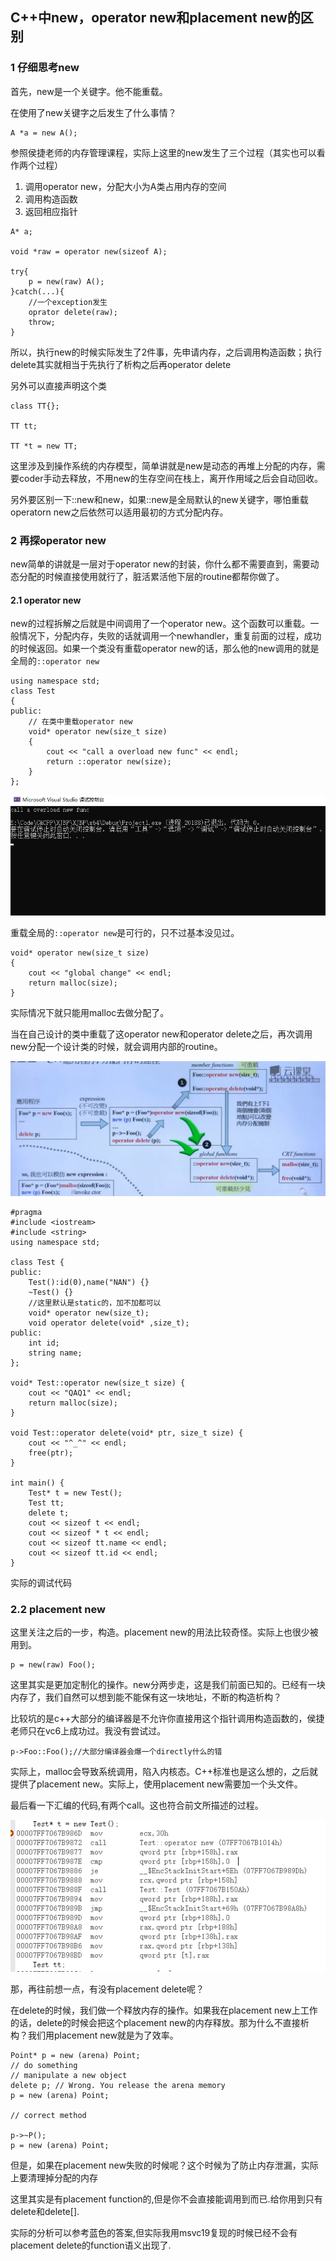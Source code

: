 ## C++中new，operator new和placement new的区别

### 1 仔细思考new

首先，new是一个关键字。他不能重载。

在使用了new关键字之后发生了什么事情？

```
A *a = new A();
```

参照侯捷老师的内存管理课程，实际上这里的new发生了三个过程（其实也可以看作两个过程）

1. 调用operator new，分配大小为A类占用内存的空间
2. 调用构造函数
3. 返回相应指针

```
A* a;

void *raw = operator new(sizeof A);

try{
	p = new(raw) A();
}catch(...){
	//一个exception发生
	oprator delete(raw);
	throw;	
}
```

所以，执行new的时候实际发生了2件事，先申请内存，之后调用构造函数；执行delete其实就相当于先执行了析构之后再operator delete

另外可以直接声明这个类

```
class TT{};

TT tt;

TT *t = new TT;
```

这里涉及到操作系统的内存模型，简单讲就是new是动态的再堆上分配的内存，需要coder手动去释放，不用new的生存空间在栈上，离开作用域之后会自动回收。

另外要区别一下::new和new，如果::new是全局默认的new关键字，哪怕重载operatorn new之后依然可以适用最初的方式分配内存。

### 2 再探operator new

new简单的讲就是一层对于operator new的封装，你什么都不需要直到，需要动态分配的时候直接使用就行了，脏活累活他下层的routine都帮你做了。

#### 2.1 operator new

new的过程拆解之后就是中间调用了一个operator new。这个函数可以重载。一般情况下，分配内存，失败的话就调用一个newhandler，重复前面的过程，成功的时候返回。如果一个类没有重载operator new的话，那么他的new调用的就是全局的`::operator new`

```
using namespace std;
class Test
{
public:
    // 在类中重载operator new
    void* operator new(size_t size)
    {
		cout << "call a overload new func" << endl;
        return ::operator new(size);
    }
};

```

![image-20210622152753092](./Pic/1.png)

重载全局的`::operator new`是可行的，只不过基本没见过。

```
void* operator new(size_t size)
{
    cout << "global change" << endl;
    return malloc(size);
}
```

实际情况下就只能用malloc去做分配了。

当在自己设计的类中重载了这operator new和operator delete之后，再次调用new分配一个设计类的时候，就会调用内部的routine。

![2](./Pic/2.png)

```
#pragma
#include <iostream>
#include <string>
using namespace std;

class Test {
public:
	Test():id(0),name("NAN") {}
	~Test() {}
	//这里默认是static的，加不加都可以
	void* operator new(size_t);
	void operator delete(void* ,size_t);
public:
	int id;
	string name;
};

void* Test::operator new(size_t size) {
	cout << "QAQ1" << endl;
	return malloc(size);
}

void Test::operator delete(void* ptr, size_t size) {
	cout << "^_^" << endl;
	free(ptr);
}

int main() {
	Test* t = new Test();
	Test tt;
	delete t;
	cout << sizeof t << endl;
	cout << sizeof * t << endl;
	cout << sizeof tt.name << endl;
	cout << sizeof tt.id << endl;
}
```

实际的调试代码

### 2.2 placement new

这里关注之后的一步，构造。placement new的用法比较奇怪。实际上也很少被用到。

```
p = new(raw) Foo();
```

这里其实是更加定制化的操作。new分两步走，这是我们前面已知的。已经有一块内存了，我们自然可以想到能不能保有这一块地址，不断的构造析构？

比较坑的是c++大部分的编译器是不允许你直接用这个指针调用构造函数的，侯捷老师只在vc6上成功过。我没有尝试过。

```
p->Foo::Foo();//大部分编译器会爆一个directly什么的错
```

实际上，malloc会导致系统调用，陷入内核态。C++标准也是这么想的，之后就提供了placement new。实际上，使用placement new需要加一个头文件。

最后看一下汇编的代码,有两个call。这也符合前文所描述的过程。



![3](./Pic/3.png)

那，再往前想一点，有没有placement delete呢？

在delete的时候，我们做一个释放内存的操作。如果我在placement new上工作的话，delete的时候会把这个placement new的内存释放。那为什么不直接析构？我们用placement new就是为了效率。

```
Point* p = new (arena) Point;
// do something
// manipulate a new object
delete p; // Wrong. You release the arena memory
p = new (arena) Point;

// correct method

p->~P();
p = new (arena) Point;
```

但是，如果在placement new失败的时候呢？这个时候为了防止内存泄漏，实际上要清理掉分配的内存

这里其实是有placement function的,但是你不会直接能调用到而已.给你用到只有delete和delete[].

实际的分析可以参考蓝色的答案,但实际我用msvc19复现的时候已经不会有placement delete的function语义出现了.



